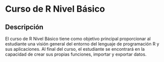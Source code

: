 # Curso de R Nivel Básico

## Descripción

El curso de R Nivel Básico tiene como objetivo principal proporcionar al estudiante una visión general del entorno del lenguaje de programación R y sus aplicaciones. Al final del curso, el estudiante se encontrará en la capacidad de crear sus propias funciones, importar y exportar datos.


